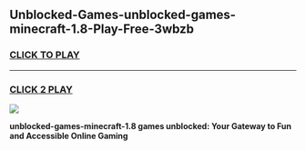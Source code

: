 
## Unblocked-Games-unblocked-games-minecraft-1.8-Play-Free-3wbzb
<h3>
<a href="https://premium76.site?title=unblocked-games-minecraft-1.8&ref=18A1">CLICK TO PLAY</a></h3>
<hr>

<h3>
<a href="https://premium76.site?title=unblocked-games-minecraft-1.8&ref=18A1">CLICK 2 PLAY</a>
  
</h3>

<a href="https://premium76.site?title=unblocked-games-minecraft-1.8&ref=18A1"><img src="https://clearcache.store/games.png"></a>


**unblocked-games-minecraft-1.8 games unblocked: Your Gateway to Fun and Accessible Online Gaming**
